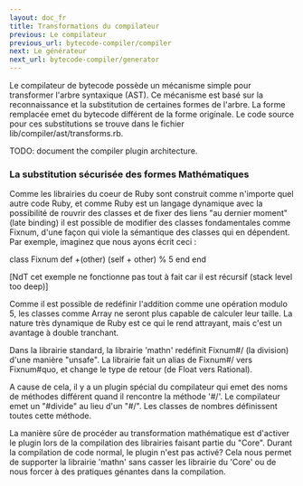 ```yaml
---
layout: doc_fr
title: Transformations du compilateur
previous: Le compilateur
previous_url: bytecode-compiler/compiler
next: Le générateur
next_url: bytecode-compiler/generator
---
```


Le compilateur de bytecode possède un mécanisme simple pour transformer 
l'arbre syntaxique (AST). Ce mécanisme est basé sur la reconnaissance et la
substitution de certaines formes de l'arbre. La forme remplacée emet du bytecode
différent de la forme originale. Le code source pour ces substitutions se trouve
dans le fichier  lib/compiler/ast/transforms.rb.

TODO: document the compiler plugin architecture.



### La substitution sécurisée des formes Mathématiques

Comme les librairies du coeur de Ruby sont construit comme n'importe quel
autre code Ruby, et comme Ruby est un langage dynamique avec la possibilité de
rouvrir des classes et de fixer des liens "au dernier moment" (late binding)
il est possible de modifier des classes fondamentales comme Fixnum, d'une façon
qui viole la sémantique des classes qui en dépendent. Par exemple, imaginez
que nous ayons écrit ceci :

  class Fixnum
    def +(other)
      (self + other) % 5
    end
  end

[NdT cet exemple ne fonctionne pas tout à fait car il est récursif (stack level too deep)]

Comme il est possible de redéfinir l'addition comme une opération modulo 5,
les classes comme Array ne seront plus capable de calculer leur taille.
La nature très dynamique de Ruby est ce qui le rend attrayant, mais c'est un
avantage à double tranchant.

Dans la librairie standard, la librairie 'mathn' redéfinit Fixnum#/ (la division)
d'une manière "unsafe". La librairie fait un alias de Fixnum#/ vers Fixnum#quo,
et change le type de retour (de Float vers Rational).

A cause de cela, il y a un plugin spécial du compilateur qui emet 
des noms de méthodes différent quand il rencontre la méthode '#/'. 
Le compilateur emet un "#divide" au lieu d'un "#/". Les classes de nombres
définissent toutes cette méthode.

La manière sûre de procéder au transformation mathématique est d'activer le
plugin lors de la compilation des librairies faisant partie du "Core". 
Durant la compilation de code normal, le plugin n'est pas activé? 
Cela nous permet de supporter la librairie 'mathn' sans casser les
librairie du 'Core' ou de nous forcer à des pratiques génantes dans la compilation.

